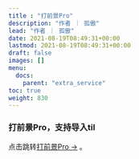 ```yaml
---
title : "打前景Pro"
description: "作者 ｜ 孤傲"
lead: "作者 ｜ 孤傲"
date: 2021-08-19T08:49:31+00:00
lastmod: 2021-08-19T08:49:31+00:00
draft: false 
images: []
menu:
  docs:
    parent: "extra_service"
toc: true
weight: 830
---
```


### 打前景Pro，支持导入til

点击跳转[打前景Pro →](https://skin.gushao.club/docs/extra_service/SkinForward/) 。
